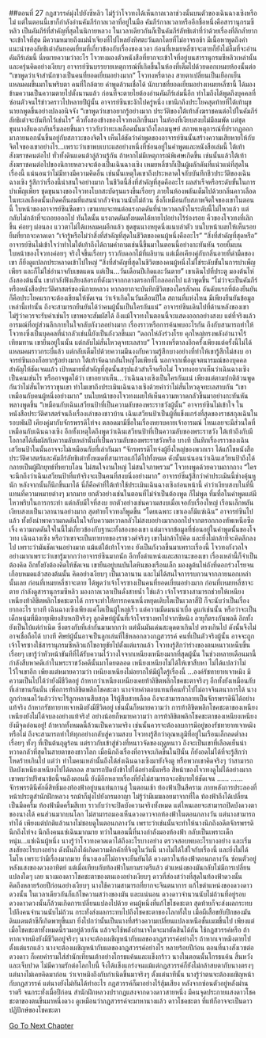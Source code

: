 ##ตอนที่ 27 กฎสวรรค์มุ่งไปยังซีหลิว
ไม่รู้ว่าโจวทงได้เห็นกาลเวลาช่วงนั้นบนตัวของเฉินฉางเซิงหรือไม่ แต่ในตอนนี้เขาก็กำลังอ่านคัมภีร์กาลเวลาที่อยู่ในมือ
คัมภีร์กาลเวลาหรืออีกชื่อหนึ่งคือสารานุกรมซีหลิว เป็นคัมภีร์ที่สำคัญที่สุดในนิกายหลวง ในเวลาเดียวกันก็เป็นคัมภีร์ลัทธิเต๋าที่ว่าด้วยเรื่องที่ลึกล้ำยากจะเข้าใจที่สุด มีความหมายถึงแม่น้ำเจียงที่ไปไหลยังทิศตะวันตกโดยที่ไม่อาจรอช้า มีเนื้อหาพูดถึงคำแนะนำของลัทธิเต๋าอันยอดเยี่ยมที่เกี่ยวข้องกับเรื่องของเวลา ก่อนที่เหมยหลี่ซาจะตายก็ยังไม่ลืมที่จะอ่านคัมภีร์เล่มนี้ นี่หมายความว่าอะไร
โจวทงมองตัวหนังสือที่ยากจะเข้าใจที่อยู่บนสารานุกรมซีหลิวเหล่านั้น และครุ่นคิดอย่างเงียบๆ
อาจารย์ซินบรรยายเหตุการณ์ที่เกิดขึ้นในห้องที่เต็มไปด้วยดอกเหมยห้องนั้นต่อ “เขาพูดว่าเจ้าสำนักซางเป็นคนที่ยอดเยี่ยมอย่างมาก”
โจวทงหรี่ตาลง สายตาเปลี่ยนเป็นเยือกเย็นแหลมคมขึ้นมาในพริบตา คนที่ใกล้ตาย คำพูดล้วนเชื่อได้ นักบวชที่ยอดเยี่ยมอย่างเหมยหลี่ซานี้ ได้มองข้ามความเป็นความตายไปตั้งนานแล้ว ก่อนที่จะตายไยต้องอ่านคัมภีร์เล่มนี้อีก ทำไมถึงได้พูดถึงบุคคลที่ซ่อนตัวจนไร้ข่าวคราวไปหลายปีผู้นั้น
อาจารย์ซินชะงักไปครู่หนึ่ง เขานึกถึงประโยคสุดท้ายที่ใต้เท้ามุขนายกพูดขึ้นอย่างปลงอนิจจัง “เขาพูดว่าเขาอยากรู้อย่างมาก ประวัติของใต้เท้าสังฆราชคนต่อไปในคัมภีร์ลัทธิเต๋าจะบันทึกไว้เช่นไร”
คิ้วทั้งสองข้างของโจวทงเลิกขึ้นมา ในห้องที่เงียบสงบไม่มีลมพัด แต่ชุดขุนนางสีแดงกลับเริ่มลอยขึ้นมา ราวกับว่าทะเลเลือดนั้นมาถึงโลกมนุษย์
สภาพเหตุการณ์ที่ปรากฏออกมาภายนอกนั้นขึ้นอยู่กับสภาวะของจิตใจ เห็นได้ชัดว่าคำพูดของอาจารย์ซินนั้นสร้างความเสียหายให้กับจิตใจของเขาอย่างไร...เพราะว่าเขาพบเบาะแสอย่างหนึ่งที่ซ่อนอยู่ในคำพูดและหนังสือเล่มนี้
ใต้เท้าสังฆราชคนต่อไป ทั่วทั้งดินแดนต้าลู่ล้วนรู้กัน ถ้าหากไม่มีเหตุการณ์พิเศษเกิดขึ้น เช่นนั้นแล้วใต้เท้าสังฆราชคนต่อไปของนิกายหลวงจะต้องเป็นเฉินฉางเซิง เหมยหลี่ซาก็เป็นผู้ผลักดันที่แน่วแน่ที่สุดในเรื่องนี้ แน่นอนว่าไม่มีทางมีความคิดอื่น เช่นนั้นเหตุใดเขาถึงประหลาดใจกับบันทึกชีวประวัติของเฉินฉางเซิง รู้สึกว่าเรื่องนี้น่าสนใจอย่างมาก ในชีวิตนี้สิ่งที่สำคัญที่สุดคืออะไร ผลสำเร็จหรือระดับขั้นในการบำเพ็ญเพียร
ชุดขุนนางของโจวทงโบกสะบัดรุนแรงขึ้นเรื่อยๆ ภายในห้องพลันเต็มไปด้วยกลิ่นคาวเลือด ในทะเลเลือดนั้นเกิดคลื่นลมที่แสนน่ากลัวจำนวนนับไม่ถ้วน ซึ่งก็เหมือนกับสภาพจิตใจของเขาในตอนนี้
ใบหน้าของอาจารย์ซินซีดขาว เขาแทบจะทนต่อแรงกดดันที่น่าหวาดกลัวในระดับนี้ไม่ไหวแล้ว แต่กลับไม่กล้าที่จะถอยออกไป
ทันใดนั้น แรงกดดันทั้งหมดได้หายไปอย่างไร้ร่องรอย คิ้วของโจวทงที่เลิกขึ้น ค่อยๆ ผ่อนลง แววตาไม่ได้แหลมคมอีกแล้ว ชุดขุนนางหยุดนิ่งแนบลำตัว บนใบหน้าเผยให้เห็นรอยยิ้มที่ยากจะคาดเดา
“เจ้ารู้หรือไม่ว่าสิ่งที่สำคัญที่สุดในชีวิตของคนผู้หนึ่งคืออะไร”
“สิ่งที่สำคัญที่สุดหรือ” อาจารย์ซินไม่เข้าใจว่าทำไมใต้เท้าถึงได้ถามคำถามเช่นนี้ขึ้นมาในตอนนี้อย่างกะทันหัน
รอยยิ้มบนใบหน้าของโจวทงค่อยๆ จริงใจขึ้นเรื่อยๆ ราวกับดอกไม้ที่ผลิบาน แต่เมื่อเคียงคู่กับกลิ่นอายที่ดำมืดของเขา ก็ยิ่งดูแปลกประหลาดเข้าไปใหญ่
“สิ่งที่สำคัญที่สุดในชีวิตของคนผู้หนึ่งไม่ใช่ระดับขั้นในการบำเพ็ญเพียร และก็ไม่ใช่อำนาจกับเขตแดน แต่เป็น...วันเดือนปีเกิดและวันตาย” เขาเดินไปที่ประตู มองต้นไห่ถังสองต้นนั้น เขากำลังฟังเสียงล้อรถที่ดังมาจากกลางตรอกที่ไกลออกไป แล้วพูดขึ้น “ไม่ว่าจะเป็นคัมภีร์หรือหนังสือประวัติศาสตร์ของนิกายหลวง หากอยากจะบันทึกชีวิตของใครสักคน อันดับแรกที่ต้องยืนยัน ก็คือประโยคแรกจะต้องเขียนให้ชัดเจน ว่าเจ้าเกิดในวันเดือนปีใด สถานที่แห่งไหน มีเพียงยืนยันข้อมูลเหล่านี้เท่านั้น ถึงจะสามารถยืนยันได้ว่าคนผู้นั้นเป็นใครกันแน่”
อาจารย์ซินเดินไปที่ด้านหลังของเขา ไม่รู้ว่าควรจะรับคำเช่นไร เขาพอจะสัมผัสได้ ถึงแม้โจวทงในตอนนี้จะแสดงออกอย่างสงบ แต่ที่จริงแล้ว อารมณ์ที่อยู่ส่วนลึกภายในใจกลับกังวลอย่างมาก
เรื่องราวหรือการค้นพบอะไรกัน ถึงกับสามารถทำให้โจวทงซึ่งเป็นบุคคลที่น่ากลัวเช่นนี้ยังเป็นกังวลขึ้นมา
“ดอกไห่ถังร่วงโรย คุกใหญ่ทรงพลังอำนาจไร้เทียมทาน เขายืนอยู่ในนั้น แต่กลับไม่สั่นไหวดุจทะเลสาบ”
โจวทงหรี่ตาลงอีกครั้งเพียงแต่ครั้งนี้ไม่ได้แหลมคมราวกระบี่แล้ว แต่กลับเต็มไปด้วยความมึนงงกับความรู้สึกบางอย่างที่ทำให้เขารู้สึกไม่สงบ
อาจารย์ซินเองก็อยากรู้อย่างมาก ใต้เท้าจัดฉากอันใหญ่โตเพียงนี้ นอกจากเพื่อดูเจตนารมณ์ของบุคคลสำคัญให้ชัดเจนแล้ว เป้าหมายที่สำคัญที่สุดนั้นสรุปแล้วสำเร็จหรือไม่ โจวทงอยากเห็นว่าเฉินฉางเซิงเป็นคนเช่นไร หรืออาจพูดได้ว่า เขาอยากเห็น...ว่าเฉินฉางเซิงเป็นใครกันแน่
เพียงแต่ตามปกติล้วนพูดกันว่าไม่สั่นไหวราวขุนเขา ทำไมเขาถึงประเมินเฉินฉางเซิงด้วยคำว่าไม่สั่นไหวดุจทะเลสาบกัน
“เขาเหมือนกับคนผู้หนึ่งอย่างมาก” บนใบหน้าของโจวทงเผยให้เห็นความหวาดกลัวขึ้นมาอย่างกะทันหัน พลางพูดขึ้น “เหมือนกับเฉินเสวียนป้าที่เป็นความลับของพระราชวังผู้นั้น”
อาจารย์ซินไม่เข้าใจ ในหนังสือประวัติศาสตร์จนถึงเรื่องเล่าของชาวบ้าน เฉินเสวียนป้าเป็นผู้ที่แข็งแกร่งที่สุดของราชสกุลเฉินในรอบพันปี เคียงคู่มากับจักรพรรดิไท่จง ตลอดมามีชื่อในเรื่องหยาบคายเจ้าอารมณ์ ไหนเลยจะมีส่วนใดที่เหมือนกับเฉินฉางเซิง อีกทั้งเหตุใดถึงพูดว่าเฉินเสวียนป้าที่เป็นความลับของพระราชวัง ใต้เท้าถึงกับมีโอกาสได้สัมผัสกับความลับเหล่านั้นที่เป็นความลับของพระราชวังหรือ บางที บันทึกเรื่องราวของเฉินเสวียนป้าในนั้นอาจจะไม่เหมือนกับที่เล่ากันมา
“จักรพรรดิไทจ่งผู้ยิ่งใหญ่ของพวกเรา ได้แก้ไขหนังสือประวัติศาสตร์และคัมภีร์ลัทธิเต๋าทั้งหมดที่สามารถแก้ได้ไปทั้งหมด ดังนั้นแน่นอนว่าเฉินเสวียนป้าถึงได้กลายเป็นผู้ฝึกยุทธ์ที่หยาบโลน ไม่สนใจงานใหญ่ ไม่สนใจภาพรวม” โจวทงพูดด้วยความถากถาง “ใครจะนึกถึงว่าเฉินเสวียนป้าที่แท้จริงจะเป็นคนที่สงบนิ่งอย่างมาก”
อาจารย์ซิ่นรู้สึกว่าคำประเมินนี้ช่างคุ้นหูนัก หลังจากนั้นก็นึกขึ้นมาได้ นี่ก็คือคำที่ใต้เท้าใช้ประเมินเฉินฉางเซิงก่อนหน้านี้
คำว่าเงียบสงบในที่นี้ แทนที่ความหมายต่างๆ มากมาย ยกตัวอย่างเช่นในตอนที่ไม่จำเป็นต้องพูด ก็ไม่พูด ทึ่มทื่อในคำพูดแต่มีไหวพริบในการกระทำ แต่กลับมีใจที่สงบ ยกตัวอย่างเช่นความสงบเมื่อเจอกับเรื่องใหญ่
เรือนเล็กพลันเงียบสงบเป็นเวลานานอย่างมาก
สุดท้ายโจวทงก็พูดขึ้น “โดยเฉพาะ เขาเองก็มีแซ่เฉิน”
อาจารย์ซินไปแล้ว ทั้งยังนำพาความกดดันในใจกับความหวาดกลัวไม่สงบอย่างมากออกไปจากตรอกกองทัพเหนือซือเจิ้ง ความกดดันใจในนี้ไม่เกี่ยวข้องกับฐานะทั้งสองของเขา แต่มาจากข้อมูลที่ซ่อนอยู่ในคำพูดนั้นของโจวทง เฉินฉางเซิง หรือว่าเขาจะเป็นทายาทของราชวงศ์จริงๆ
เขาไม่กล้าไปคิด และยิ่งไม่กล้าที่จะคิดลึกลงไป เพราะว่ามันชัดเจนอย่างมาก แม้แต่ใต้เท้าโจวทง ยังเป็นกังวลขึ้นมาเพราะเรื่องนี้ โจวทงกังวลใจอย่างมากเพราะว่าเขารู้มากกว่าอาจารย์ซินมากนัก อีกทั้งตำแหน่งและสถานะของเขา เรื่องเหล่านี้ก็จำเป็นต้องคิด อีกทั้งยังต้องคิดให้ชัดเจน
เขายืนอยู่บนบันไดหินของเรือนเล็ก มองดูต้นไห่ถังที่ดอกร่วงโรยจนเกือบหมดแล้วสองต้นนั้น คิดอย่างเงียบๆ เป็นเวลานาน และไม่ได้สนใจการรบกวนจากภายนอกเหล่านั้นเลย
ก่อนที่เหมยหลี่ซาจะตาย ได้พูดว่าเจ้าโจรซางเป็นคนที่ยอดเยี่ยมอย่างมาก
ก่อนที่เหมยหลี่ซาจะตาย กำลังดูสารานุกรมซีหลิว มองกาลเวลาเป็นดั่งสายน้ำ
ใช่แล้ว เจ้าโจรซางสามารถช่วยให้เหนียงเหนียงท้าลิขิตพลิกโชคชะตาได้ การจะทำให้ทารกคนหนึ่งหยุดเติบโตเป็นเวลาสี่ปี ก็จะนับว่าเป็นเรื่องยากอะไร
บางที เฉินฉางเซิงเพียงแค่โตเป็นผู้ใหญ่เร็ว แต่ความมืดมนน่าเบื่อ ดูแก่เช่นนั้น หรือว่าจะเป็นเด็กหนุ่มที่มีอายุเพียงสิบหกปีจริงๆ
ลูกศิษย์ผู้นั้นที่เจ้าโจรซางพาไปจากซีหนิง อายุก็ตรงกันพอดี อีกทั้งยังเป็นใบ้แต่กำเนิด ซึ่งตรงกับที่เล่ากันมามากกว่า
แต่นั่นมันเด่นสะดุดตาเกินไป ตรงเกินไป ดังนั้นจึงไม่อาจเชื่อถือได้
บางที ศิษย์ผู้นั้นอาจเป็นลูกเล่นที่ใช้หลอกลวงกฎสวรรค์
คนที่เป็นตัวจริงผู้นั้น อาจจะถูกเจ้าโจรซางใช้สารานุกรมซีหลิวแก้ไขอายุขัยไปตั้งแต่แรกแล้ว
โจวทงรู้สึกว่าร่างของตนหนาวเหน็บขึ้นเรื่อยๆ
เขารู้ว่าหัวหน้าขันทีที่ได้รับความไว้วางใจจากเหนียงเหนียงมากที่สุดผู้นั้น ในช่วงหลายเดือนมานี้ กำลังสืบหาคดีเก่าในพระราชวังคดีนั้นมาโดยตลอด
เหนียงเหนียงไม่ได้ให้เขาสืบหา ไม่ได้แปลว่าไม่ไว้ใจเขาอีก เพียงแต่หมายความว่า เหนียงเหนียงไม่อยากให้มีผู้ใดรู้เรื่องนี้
...องค์รัชทายาทเจาหมิง มีความเป็นไปได้ว่ายังมีชีวิตอยู่
ถ้าหากว่าเหนียงเหนียงเคยท้าลิขิตพลิกโชคชะตาจริงๆ อีกทั้งยังเหมือนกับที่เล่าขานกันนั่น เพื่อการท้าลิขิตพลิกโชคชะตา นางจ่ายค่าตอบแทนที่คนทั่วไปไม่อาจจินตนาการได้
นางถูกกำหนดไว้แล้วว่าจะไร้ลูกหลานสืบสกุล ไร้ผู้สืบสายเลือด ถึงจะสามารถกลายเป็นจักรพรรดินีได้อย่างแท้จริง
ถ้าหากรัชทายาทเจาหมิงยังมีชีวิตอยู่ เช่นนั้นก็หมายความว่า การท้าลิขิตพลิกโชคชะตาของเหนียงเหนียงยังไม่ได้จบลงอย่างแท้จริง!
อย่างน้อยก็หมายความว่า การท้าลิขิตพลิกโชคชะตาของเหนียงเหนียงยังมีจุดอ่อนอยู่!
ถ้าหากทั้งหมดนี้ล้วนเป็นความจริง
เช่นนั้นควรจะต้องลบการมีอยู่ของรัชทายาทเจาหมิงหรือไม่ ถึงจะสามารถทำให้ทุกอย่างกลับสู่ความสงบ
โจวทงรู้สึกว่าอุณหภูมิที่อยู่ในเรือนเล็กลดต่ำลงเรื่อยๆ ทั้งๆ ที่เป็นต้นฤดูร้อน แต่ราวกับเข้าสู่ช่วงที่หนาวจัดของฤดูหนาว
ถึงจะเป็นเขาที่เลือดเย็นน่าหวาดกลัวที่สุดในสายตาของชาวโลก เมื่อนึกถึงเรื่องที่อาจจะเกิดขึ้นในปีนั้น ก็ยังอดไม่ได้ที่จะรู้สึกว่าโหดร้ายเกินไป
แต่ว่า ทำไมคนเหล่านั้นถึงได้ส่งเฉินฉางเซิงมายังจิงตู หรือพวกเขาคิดจริงๆ ว่าสามารถปิดบังเหนียงเหนียงไปได้ตลอด สามารถปิดบังข้าไปได้อย่างนั้นหรือ
สีหน้าของโจวทงดูไม่ได้อย่างมาก เขาพบว่าปริศนาข้อนี้จนถึงตอนนี้ ยังมีอีกหลายเรื่องที่ยังไม่สามารถจะอธิบายให้ชัดเจน
......
......
จักรพรรดินีศักดิ์สิทธิ์มองท้องฟ้าอยู่บนแท่นกานลู่
ในตอนเช้า ท้องฟ้าเป็นสีคราม ภายหลังการประลองที่หน้าประตูสำนักฝึกหลวง รถม้าก็มุ่งไปยังกรมอาญา ไม่รู้ว่ามีเมฆลอยมาจากที่ใด ท้องฟ้าถึงได้เปลี่ยนเป็นมืดครึ้ม ท้องฟ้ามืดครึ้มสีเทา ราวกับว่าจะปิดบังความจริงทั้งหมด แต่ไหนเลยจะสามารถปิดบังดวงตาของนางได้
คนส่วนมากบนโลก ไม่สามารถมองเห็นดวงดาวจากท้องฟ้าในตอนกลางวัน แต่นางสามารถทำได้ เพียงแต่ปกติแล้วนางไม่ชอบดูในตอนกลางวัน เพราะว่าเช่นนั้นจะทำให้นางนึกถึงอดีตจักรพรรดิ นึกถึงไท่จง นึกถึงคนแซ่เฉินมากมาย ทว่าในตอนนี้ที่นางกำลังมองท้องฟ้า กลับเป็นเพราะเด็กหนุ่ม...แซ่เฉินผู้หนึ่ง
นางรู้ว่าโจวทงคาดเดาได้ถึงอะไรบางอย่าง ตรวจสอบพบอะไรบางอย่าง และเริ่มสงสัยอะไรบางอย่าง ดังนั้นถึงได้เกิดความคึกคักที่จิงตูในวันนี้
นางไม่ได้ใส่ใจกับเรื่องนี้ และยิ่งไม่ได้โมโห เพราะว่ามีเรื่องมากมาย ที่นางเองก็ไม่อาจจะยืนยันได้
ดวงดาวในท้องฟ้าตอนกลางวัน ซ่อนตัวอยู่หลังแสงของดวงอาทิตย์ แต่เมื่อเทียบกับท้องฟ้าในยามราตรีแล้ว ตำแหน่งของมันกลับไม่มีการเปลี่ยนแปลงใดๆ เลย
นางมองดาวโชคชะตาของตนเองอย่างเงียบๆ ดาวที่ส่องสว่างที่สุดในท้องฟ้าดวงนั้น คิดถึงหลายร้อยปีก่อนอย่างเงียบๆ นางใช้ความสามารถที่ยากจะจินตนาการ แก้ไขตำแหน่งของดวงดาวดวงนั้น ในเวลาเดียวกันก็แก้ไขความสว่างของมัน และแน่นอน ดวงดาวจำนวนนับไม่ถ้วนที่อยู่รอบดวงดาวดวงนั้นก็ล้วนเกิดการเปลี่ยนแปลงไปด้วย
คนผู้หนึ่งที่แก้ไขโชคชะตา สุดท้ายก็จะส่งผลกระทบไปถึงคนจำนวนนับไม่ถ้วน กระทั่งส่งผลกระทบไปถึงโชคชะตาของโลกทั้งใบ
เมื่อผีเสื้อขยับปีกของมัน ดินแดนต้าซีก็เกิดพายุขึ้นมา ยิ่งไปกว่านั้นเป็นนางที่สร้างความเปลี่ยนแปลงเหนือชั้นเมฆขึ้นไป
เพียงแต่ เมื่อโชคชะตาทั้งหมดนี้รวมอยู่ด้วยกัน แล้วจะใช้พลังอำนาจใดจะมาตัดสินได้กัน ใช้กฎสวรรค์หรือ
ถ้าหากเจาหมิงยังมีชีวิตอยู่จริงๆ นางจะต้องเผชิญหน้ากับผลของกฎสวรรค์อย่างไร
ถ้าหากเจาหมิงตายไปตั้งแต่แรกแล้ว นางจะต้องเผชิญหน้ากับผลของกฎสวรรค์อย่างไร
หลายร้อยปีก่อน ตอนที่นางสังเวชต่อดวงดาว ก็เคยคำรามใส่สำนักเทียนเต้าอย่างโกรธแค้นและแข็งกร้าว นางในตอนนั้นโกรธแค้น สิ้นหวัง และเจ็บปวด ไม่มีความรักต่อโลกใบนี้ จึงได้แข็งแกร่งจนแม้แต่กฎสวรรค์ก็ยังไม่กล้าสบตากับนางตรงๆ
แต่นางไม่เคยคิดมาก่อน ว่าเจาหมิงถึงกับกำเนิดขึ้นมาจริงๆ
ตั้งแต่นาทีนั้น นางรู้ว่าตนจะต้องเผชิญหน้ากับกฎสวรรค์ แต่นางยังไม่ทันได้ทำอะไร กฎสวรรค์ก็มาอย่างไร้สุ้มเสียง หลังจากซ่อนตัวอยู่หลังม่านราตรี
จนกระทั่งเมื่อปีก่อน สำนักฝึกหลวงปรากฏแสงจากดวงดาวสายหนึ่ง มีคนจุดประกายแสงดาวโชคชะตาของตนขึ้นมาหนึ่งดวง
ดูเหมือนว่ากฎสวรรค์จะมาหานางแล้ว
ดาวโชคชะตา ที่แท้ก็อาจจะเป็นดาวปฏิปักษ์ของโชคชะตา 


[Go To Next Chapter]( ./459.md)
